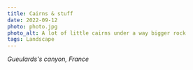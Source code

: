 ```yaml
---
title: Cairns & stuff
date: 2022-09-12
photo: photo.jpg
photo_alt: A lot of little cairns under a way bigger rock
tags: Landscape
---
```


_Gueulards's canyon, France_
